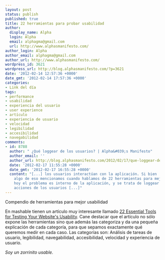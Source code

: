 ```yaml
---
layout: post
status: publish
published: true
title: 22 herramientas para probar usabilidad
author:
  display_name: Alpha
  login: Alpha
  email: alphagma@gmail.com
  url: http://www.alphasmanifesto.com/
author_login: Alpha
author_email: alphagma@gmail.com
author_url: http://www.alphasmanifesto.com/
wordpress_id: 3621
wordpress_url: http://blog.alphasmanifesto.com/?p=3621
date: '2012-02-14 12:57:36 +0000'
date_gmt: '2012-02-14 17:57:36 +0000'
categories:
- Link del día
tags:
- performance
- usabilidad
- experiencia del usuario
- user experience
- artículo
- experiencia de usuario
- velocidad
- legibilidad
- accesibilidad
- navegabilidad
comments:
- id: 8788
  author: " ¿Qué loggear de los usuarios? | Alpha&#039;s Manifesto"
  author_email: ''
  author_url: http://blog.alphasmanifesto.com/2012/02/17/que-loggear-de-los-usuarios/
  date: '2012-02-17 11:55:28 +0000'
  date_gmt: '2012-02-17 16:55:28 +0000'
  content: "[...] los usuarios interactúan con la aplicación. Si bien
    algo de eso mencionamos cuando hablamos de 22 herramientas para mejorar la usabilidad,
    hoy el problema es interno de la aplicación, y se trata de loggear las
    acciones de los usuarios [...]"
---
```


Compendio de herramientas para mejor usabilidad


En mashable tienen un artículo muy interesante llamado [22 Essential Tools for Testing Your Website's Usability](http://mashable.com/2011/09/30/website-usability-tools/). Cane destacar que el artículo no sólo expone las herramientas sino que además las categoriza y da una pequeña explicación de cada categoría, para que sepamos exactamente qué queremos medir en cada caso. Las categorías son: Análisis de tareas de usuario, legibilidad, navegabilidad, accesibilidad, velocidad y experiencia de usuario.

_Soy un zorrinito usable._
